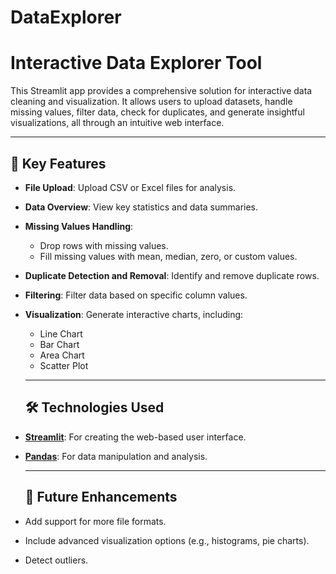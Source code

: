 # DataExplorer
# Interactive Data Explorer Tool

This Streamlit app provides a comprehensive solution for interactive data cleaning and visualization. It allows users to upload datasets, handle missing values, filter data, check for duplicates, and generate insightful visualizations, all through an intuitive web interface.

---

## 🎯 **Key Features**
- **File Upload**: Upload CSV or Excel files for analysis.
- **Data Overview**: View key statistics and data summaries.
- **Missing Values Handling**:
  - Drop rows with missing values.
  - Fill missing values with mean, median, zero, or custom values.
- **Duplicate Detection and Removal**: Identify and remove duplicate rows.
- **Filtering**: Filter data based on specific column values.
- **Visualization**: Generate interactive charts, including:
  - Line Chart
  - Bar Chart
  - Area Chart
  - Scatter Plot

  ---

  ## 🛠️ **Technologies Used**
- **[Streamlit](https://streamlit.io/)**: For creating the web-based user interface.
- **[Pandas](https://pandas.pydata.org/)**: For data manipulation and analysis.

  ---

  ## 📝 **Future Enhancements**
- Add support for more file formats.
- Include advanced visualization options (e.g., histograms, pie charts).
- Detect outliers.
